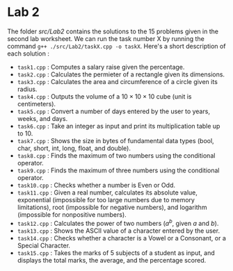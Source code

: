 # Lab 2
The folder *src/Lab2* contains the solutions to the 15 problems given in the second lab worksheet.
We can run the task number X by running the command ``g++ ./src/Lab2/taskX.cpp -o taskX``.
Here's a short description of each solution :
- `task1.cpp`  : Computes a salary raise given the percentage.
- `task2.cpp`  : Calculates the permieter of a rectangle given its dimensions.
- `task3.cpp`  : Calculates the area and circumference of a circle given its radius.
- `task4.cpp`  : Outputs the volume of a $10\times 10 \times 10$ cube (unit is centimeters).
- `task5.cpp`  : Convert a number of days entered by the user to years, weeks, and days.
- `task6.cpp`  : Take an integer as input and print its multiplication table up to 10.
- `task7.cpp`  : Shows the size in bytes of fundamental data types (bool, char, short, int, long, float, and double).
- `task8.cpp`  : Finds the maximum of two numbers using the conditional operator.
- `task9.cpp`  : Finds the maximum of three numbers using the conditional operator.
- `task10.cpp` : Checks whether a number is Even or Odd.
- `task11.cpp` : Given a real number, calculates its absolute value, exponential (impossible for too large numbers due to memory limitations), root (impossible for negative numbers), and logarithm (impossible for nonpositive numbers).
- `task12.cpp` : Calculates the power of two numbers ($a^b$, given $a$ and $b$).
- `task13.cpp` : Shows the ASCII value of a character entered by the user.
- `task14.cpp` : Checks whether a character is a Vowel or a Consonant, or a Special Character.
- `task15.cpp` : Takes the marks of 5 subjects of a student as input, and displays the total marks, the average, and the
percentage scored.